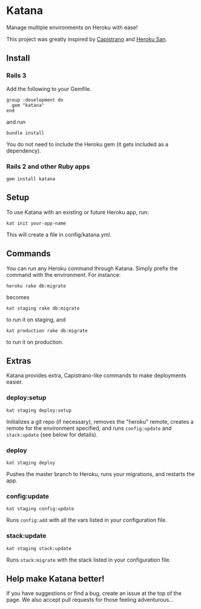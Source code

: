 # Katana

Manage multiple environments on Heroku with ease!

This project was greatly inspired by [Capistrano](https://github.com/capistrano/capistrano) and [Heroku San](https://github.com/fastestforward/heroku_san).

## Install

### Rails 3

Add the following to your Gemfile.

    group :development do
      gem "katana"
    end

and run

    bundle install

You do not need to include the Heroku gem (it gets included as a dependency).

### Rails 2 and other Ruby apps

    gem install katana

## Setup

To use Katana with an existing or future Heroku app, run:

    kat init your-app-name

This will create a file in config/katana.yml.

## Commands

You can run any Heroku command through Katana.  Simply prefix the command with the environment. For instance:

    heroku rake db:migrate

becomes

    kat staging rake db:migrate

to run it on staging, and

    kat production rake db:migrate

to run it on production.

## Extras

Katana provides extra, Capistrano-like commands to make deployments easier.

### deploy:setup

    kat staging deploy:setup

Initializes a git repo (if necessary), removes the "heroku" remote, creates a remote for
the environment specified, and runs `config:update` and `stack:update` (see below for details).

### deploy

    kat staging deploy

Pushes the master branch to Heroku, runs your migrations, and restarts the app.

### config:update

    kat staging config:update

Runs `config:add` with all the vars listed in your configuration file.

### stack:update

    kat staging stack:update

Runs `stack:migrate` with the stack listed in your configuration file.

## Help make Katana better!

If you have suggestions or find a bug, create an issue at the top of the page.  We also accept pull requests for those feeling adventurous...
